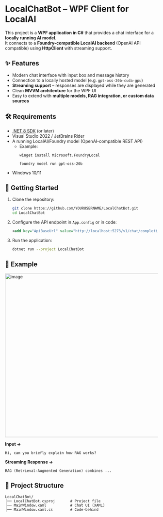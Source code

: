 # LocalChatBot – WPF Client for LocalAI  

This project is a **WPF application in C#** that provides a chat interface for a **locally running AI model**.  
It connects to a **Foundry-compatible LocalAI backend** (OpenAI API compatible) using **HttpClient** with streaming support.  

## ✨ Features  
- Modern chat interface with input box and message history  
- Connection to a locally hosted model (e.g. `gpt-oss-20b-cuda-gpu`)  
- **Streaming support** – responses are displayed while they are generated  
- Clean **MVVM architecture** for the WPF UI  
- Easy to extend with **multiple models, RAG integration, or custom data sources**  

## 🛠 Requirements  
- [.NET 8 SDK](https://dotnet.microsoft.com/) (or later)  
- Visual Studio 2022 / JetBrains Rider  
- A running LocalAI/Foundry model (OpenAI-compatible REST API)  
  - Example:  
    ```windows
    winget install Microsoft.FoundryLocal
    ```
    ```windows
    foundry model run gpt-oss-20b
    ```
- Windows 10/11  

## 🚀 Getting Started  
1. Clone the repository:  
   ```bash
   git clone https://github.com/YOURUSERNAME/LocalChatBot.git
   cd LocalChatBot
   ```
2. Configure the API endpoint in `App.config` or in code:  
   ```xml
   <add key="ApiBaseUrl" value="http://localhost:5273/v1/chat/completions" />
   ```
3. Run the application:  
   ```bash
   dotnet run --project LocalChatBot
   ```

## 💬 Example  
<img width="778" height="540" alt="image" src="https://github.com/user-attachments/assets/c0689624-68fb-4c0b-8506-36b639e4b87d" />


**Input →**  
```
Hi, can you briefly explain how RAG works?
```  

**Streaming Response →**  
```
RAG (Retrieval-Augmented Generation) combines ...
```  

## 📂 Project Structure  
```
LocalChatBot/
│── LocalChatBot.csproj       # Project file
│── MainWindow.xaml           # Chat UI (XAML)
│── MainWindow.xaml.cs        # Code-behind
```

